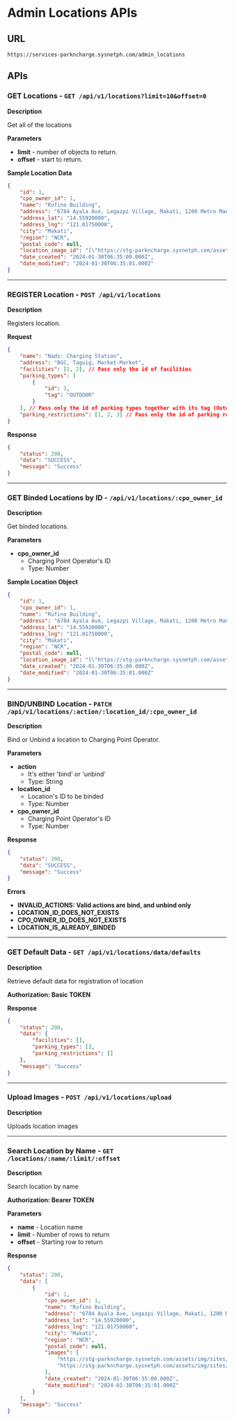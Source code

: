 # Admin Locations APIs

## URL

`https://services-parkncharge.sysnetph.com/admin_locations`

## APIs

### GET Locations - `GET /api/v1/locations?limit=10&offset=0`

**Description**

Get all of the locations

**Parameters**

- **limit** - number of objects to return.
- **offset** - start to return.

**Sample Location Data**

```json
{
	"id": 1,
	"cpo_owner_id": 1,
	"name": "Rufino Building",
	"address": "6784 Ayala Ave, Legazpi Village, Makati, 1200 Metro Manila, Philippines",
	"address_lat": "14.55920000",
	"address_lng": "121.01750000",
	"city": "Makati",
	"region": "NCR",
	"postal_code": null,
	"location_image_id": "[\"https://stg-parkncharge.sysnetph.com/assets/img/sites/site2.jpg\", \"https://stg-parkncharge.sysnetph.com/assets/img/sites/site3.jpg\"]",
	"date_created": "2024-01-30T06:35:00.000Z",
	"date_modified": "2024-01-30T06:35:01.000Z"
}
```

---

### REGISTER Location - `POST /api/v1/locations`

**Description**

Registers location.

**Request**

```json
{
	"name": "Nads: Charging Station",
	"address": "BGC, Taguig, Market-Market",
	"facilities": [1, 2], // Pass only the id of facilities
	"parking_types": [
		{
			"id": 1,
			"tag": "OUTDOOR"
		}
	], // Pass only the id of parking types together with its tag (Outdoor, Indoor, Both)
	"parking_restrictions": [1, 2, 3] // Pass only the id of parking restrictions
}
```

**Response**

```json
{
	"status": 200,
	"data": "SUCCESS",
	"message": "Success"
}
```

---

### GET Binded Locations by ID - `/api/v1/locations/:cpo_owner_id`

**Description**

Get binded locations.

**Parameters**

- **cpo_owner_id**
  - Charging Point Operator's ID
  - Type: Number

**Sample Location Object**

```json
{
	"id": 1,
	"cpo_owner_id": 1,
	"name": "Rufino Building",
	"address": "6784 Ayala Ave, Legazpi Village, Makati, 1200 Metro Manila, Philippines",
	"address_lat": "14.55920000",
	"address_lng": "121.01750000",
	"city": "Makati",
	"region": "NCR",
	"postal_code": null,
	"location_image_id": "[\"https://stg-parkncharge.sysnetph.com/assets/img/sites/site2.jpg\", \"https://stg-parkncharge.sysnetph.com/assets/img/sites/site3.jpg\"]",
	"date_created": "2024-01-30T06:35:00.000Z",
	"date_modified": "2024-01-30T06:35:01.000Z"
}
```

---

### BIND/UNBIND Location - `PATCH /api/v1/locations/:action/:location_id/:cpo_owner_id`

**Description**

Bind or Unbind a location to Charging Point Operator.

**Parameters**

- **action**
  - It's either 'bind' or 'unbind'
  - Type: String
- **location_id**
  - Location's ID to be binded
  - Type: Number
- **cpo_owner_id**
  - Charging Point Operator's ID
  - Type: Number

**Response**

```json
{
	"status": 200,
	"data": "SUCCESS",
	"message": "Success"
}
```

**Errors**

- **INVALID_ACTIONS: Valid actions are bind, and unbind only**
- **LOCATION_ID_DOES_NOT_EXISTS**
- **CPO_OWNER_ID_DOES_NOT_EXISTS**
- **LOCATION_IS_ALREADY_BINDED**

---

### GET Default Data - `GET /api/v1/locations/data/defaults`

**Description**

Retrieve default data for registration of location

**Authorization: Basic TOKEN**

**Response**

```json
{
	"status": 200,
	"data": {
		"facilities": [],
		"parking_types": [],
		"parking_restrictions": []
	},
	"message": "Success"
}
```

---

### Upload Images - `POST /api/v1/locations/upload`

**Description**

Uploads location images

---

### Search Location by Name - `GET /locations/:name/:limit/:offset`

**Description**

Search location by name

**Authorization: Bearer TOKEN**

**Parameters**

- **name** - Location name
- **limit** - Number of rows to return
- **offset** - Starting row to return

**Response**

```json
{
	"status": 200,
	"data": [
		{
			"id": 1,
			"cpo_owner_id": 1,
			"name": "Rufino Building",
			"address": "6784 Ayala Ave, Legazpi Village, Makati, 1200 Metro Manila, Philippines",
			"address_lat": "14.55920000",
			"address_lng": "121.01750000",
			"city": "Makati",
			"region": "NCR",
			"postal_code": null,
			"images": [
				"https://stg-parkncharge.sysnetph.com/assets/img/sites/site2.jpg",
				"https://stg-parkncharge.sysnetph.com/assets/img/sites/site3.jpg"
			],
			"date_created": "2024-01-30T06:35:00.000Z",
			"date_modified": "2024-01-30T06:35:01.000Z"
		}
	],
	"message": "Success"
}
```
